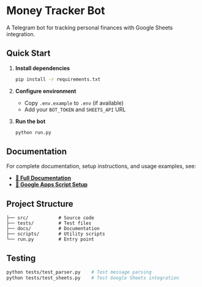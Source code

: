 # Money Tracker Bot

A Telegram bot for tracking personal finances with Google Sheets integration.

## Quick Start

1. **Install dependencies**
   ```bash
   pip install -r requirements.txt
   ```

2. **Configure environment**
   - Copy `.env.example` to `.env` (if available)
   - Add your `BOT_TOKEN` and `SHEETS_API` URL

3. **Run the bot**
   ```bash
   python run.py
   ```

## Documentation

For complete documentation, setup instructions, and usage examples, see:
- **[📖 Full Documentation](docs/README.md)**
- **[🔧 Google Apps Script Setup](docs/GOOGLE_APPS_SCRIPT_SETUP.md)**

## Project Structure

```
├── src/           # Source code
├── tests/         # Test files  
├── docs/          # Documentation
├── scripts/       # Utility scripts
└── run.py         # Entry point
```

## Testing

```bash
python tests/test_parser.py    # Test message parsing
python tests/test_sheets.py    # Test Google Sheets integration
```
